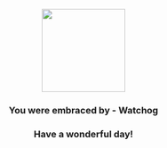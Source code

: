 <p align="center">
    <img src="https://raw.githubusercontent.com/PokeAPI/sprites/master/sprites/pokemon/505.png" width="150" height="150">
</p>
<h3 align="center">You were embraced by - <b>Watchog</b></h3>
<h3 align="center">Have a wonderful day!</h3>
